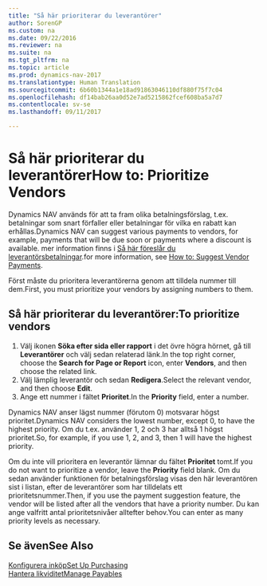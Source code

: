 ```yaml
---
title: "Så här prioriterar du leverantörer"
author: SorenGP
ms.custom: na
ms.date: 09/22/2016
ms.reviewer: na
ms.suite: na
ms.tgt_pltfrm: na
ms.topic: article
ms.prod: dynamics-nav-2017
ms.translationtype: Human Translation
ms.sourcegitcommit: 6b60b1344a1e18ad91863046110df880f75f7c04
ms.openlocfilehash: df14bab26aa0d52e7ad5215862fcef608ba5a7d7
ms.contentlocale: sv-se
ms.lasthandoff: 09/11/2017

---
```


# <a name="how-to-prioritize-vendors"></a><span data-ttu-id="ae810-102">Så här prioriterar du leverantörer</span><span class="sxs-lookup"><span data-stu-id="ae810-102">How to: Prioritize Vendors</span></span>
<span data-ttu-id="ae810-103">Dynamics NAV används för att ta fram olika betalningsförslag, t.ex. betalningar som snart förfaller eller betalningar för vilka en rabatt kan erhållas.</span><span class="sxs-lookup"><span data-stu-id="ae810-103">Dynamics NAV can suggest various payments to vendors, for example, payments that will be due soon or payments where a discount is available.</span></span> <span data-ttu-id="ae810-104">mer information finns i [Så här föreslår du leverantörsbetalningar](payables-how-suggest-vendor-payments.md).</span><span class="sxs-lookup"><span data-stu-id="ae810-104">for more information, see [How to: Suggest Vendor Payments](payables-how-suggest-vendor-payments.md).</span></span>

<span data-ttu-id="ae810-105">Först måste du prioritera leverantörerna genom att tilldela nummer till dem.</span><span class="sxs-lookup"><span data-stu-id="ae810-105">First, you must prioritize your vendors by assigning numbers to them.</span></span>

## <a name="to-prioritize-vendors"></a><span data-ttu-id="ae810-106">Så här prioriterar du leverantörer:</span><span class="sxs-lookup"><span data-stu-id="ae810-106">To prioritize vendors</span></span>
1. <span data-ttu-id="ae810-107">Välj ikonen **Söka efter sida eller rapport** i det övre högra hörnet, gå till **Leverantörer** och välj sedan relaterad länk.</span><span class="sxs-lookup"><span data-stu-id="ae810-107">In the top right corner, choose the **Search for Page or Report** icon, enter **Vendors**, and then choose the related link.</span></span>
2. <span data-ttu-id="ae810-108">Välj lämplig leverantör och sedan **Redigera**.</span><span class="sxs-lookup"><span data-stu-id="ae810-108">Select the relevant vendor, and then choose **Edit**.</span></span>
3. <span data-ttu-id="ae810-109">Ange ett nummer i fältet **Prioritet**.</span><span class="sxs-lookup"><span data-stu-id="ae810-109">In the **Priority** field, enter a number.</span></span>

<span data-ttu-id="ae810-110">Dynamics NAV anser lägst nummer (förutom 0) motsvarar högst prioritet.</span><span class="sxs-lookup"><span data-stu-id="ae810-110">Dynamics NAV considers the lowest number, except 0, to have the highest priority.</span></span> <span data-ttu-id="ae810-111">Om du t.ex. använder 1, 2 och 3 har alltså 1 högst prioritet.</span><span class="sxs-lookup"><span data-stu-id="ae810-111">So, for example, if you use 1, 2, and 3, then 1 will have the highest priority.</span></span>

<span data-ttu-id="ae810-112">Om du inte vill prioritera en leverantör lämnar du fältet **Prioritet** tomt.</span><span class="sxs-lookup"><span data-stu-id="ae810-112">If you do not want to prioritize a vendor, leave the **Priority** field blank.</span></span> <span data-ttu-id="ae810-113">Om du sedan använder funktionen för betalningsförslag visas den här leverantören sist i listan, efter de leverantörer som har tilldelats ett prioritetsnummer.</span><span class="sxs-lookup"><span data-stu-id="ae810-113">Then, if you use the payment suggestion feature, the vendor will be listed after all the vendors that have a priority number.</span></span> <span data-ttu-id="ae810-114">Du kan ange valfritt antal prioritetsnivåer alltefter behov.</span><span class="sxs-lookup"><span data-stu-id="ae810-114">You can enter as many priority levels as necessary.</span></span>

## <a name="see-also"></a><span data-ttu-id="ae810-115">Se även</span><span class="sxs-lookup"><span data-stu-id="ae810-115">See Also</span></span>
[<span data-ttu-id="ae810-116">Konfigurera inköp</span><span class="sxs-lookup"><span data-stu-id="ae810-116">Set Up Purchasing</span></span>](purchasing-setup-purchasing.md)  
[<span data-ttu-id="ae810-117">Hantera likviditet</span><span class="sxs-lookup"><span data-stu-id="ae810-117">Manage Payables</span></span>](payables-manage-payables.md)

